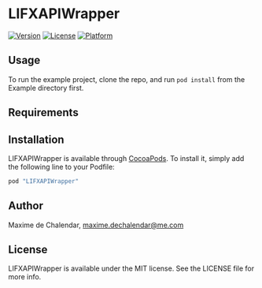 # LIFXAPIWrapper

[![Version](https://img.shields.io/cocoapods/v/LIFXAPIWrapper.svg?style=flat)](http://cocoapods.org/pods/LIFXAPIWrapper)
[![License](https://img.shields.io/cocoapods/l/LIFXAPIWrapper.svg?style=flat)](http://cocoapods.org/pods/LIFXAPIWrapper)
[![Platform](https://img.shields.io/cocoapods/p/LIFXAPIWrapper.svg?style=flat)](http://cocoapods.org/pods/LIFXAPIWrapper)

## Usage

To run the example project, clone the repo, and run `pod install` from the Example directory first.

## Requirements

## Installation

LIFXAPIWrapper is available through [CocoaPods](http://cocoapods.org). To install
it, simply add the following line to your Podfile:

```ruby
pod "LIFXAPIWrapper"
```

## Author

Maxime de Chalendar, maxime.dechalendar@me.com

## License

LIFXAPIWrapper is available under the MIT license. See the LICENSE file for more info.

